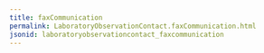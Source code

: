 ```yaml
---
title: faxCommunication
permalink: LaboratoryObservationContact.faxCommunication.html
jsonid: laboratoryobservationcontact_faxcommunication
---
```


